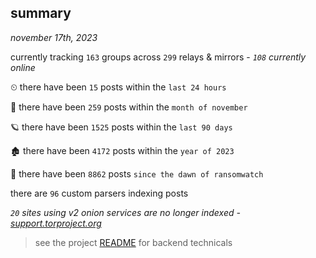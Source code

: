 
## summary
_november 17th, 2023_

currently tracking `163` groups across `299` relays & mirrors - _`108` currently online_

⏲ there have been `15` posts within the `last 24 hours`

🦈 there have been `259` posts within the `month of november`

🪐 there have been `1525` posts within the `last 90 days`

🏚 there have been `4172` posts within the `year of 2023`

🦕 there have been `8862` posts `since the dawn of ransomwatch`

there are `96` custom parsers indexing posts

_`20` sites using v2 onion services are no longer indexed - [support.torproject.org](https://support.torproject.org/onionservices/v2-deprecation/)_

> see the project [README](https://github.com/joshhighet/ransomwatch#ransomwatch--) for backend technicals
